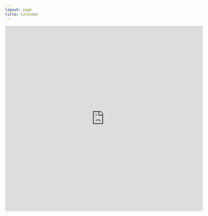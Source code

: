 ```yaml
---
layout: page
title: Calendar
---
```


<iframe src="http://www.google.com/calendar/embed?showTitle=0&amp;showCalendars=0&amp;mode=WEEK&amp;height=600&amp;wkst=1&amp;bgcolor=%23FFFFFF&amp;src=mbmccormick%40gmail.com&amp;color=%232952A3&amp;src=gdrr4a02tucocbee66mng0rqqs%40group.calendar.google.com&amp;color=%23AB8B00&amp;ctz=America%2FNew_York" style=" border-width: 0;" width="640" height="600" frameborder="0" scrolling="no"></iframe>